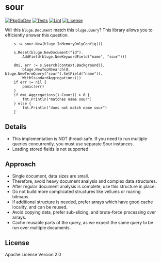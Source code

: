 # sour

[![PkgGoDev](https://pkg.go.dev/badge/github.com/blugelabs/sour)](https://pkg.go.dev/github.com/blugelabs/sour)
[![Tests](https://github.com/blugelabs/sour/workflows/Tests/badge.svg?branch=master&event=push)](https://github.com/blugelabs/sour/actions?query=workflow%3ATests+event%3Apush+branch%3Amaster)
[![Lint](https://github.com/blugelabs/sour/workflows/Lint/badge.svg?branch=master&event=push)](https://github.com/blugelabs/sour/actions?query=workflow%3ALint+event%3Apush+branch%3Amaster)
[![License](https://img.shields.io/badge/License-Apache%202.0-blue.svg)](https://opensource.org/licenses/Apache-2.0)

Will this `bluge.Document` match this `bluge.Query`?  This library allows you to efficiently answer this question.

```
	s := sour.New(bluge.InMemoryOnlyConfig())

	s.Reset(bluge.NewDocument("id").
		AddField(bluge.NewKeywordField("name", "sour")))

	dmi, err := s.Search(context.Background(),
		bluge.NewTopNSearch(0, bluge.NewTermQuery("sour").SetField("name")).
		WithStandardAggregations())
	if err != nil {
		panic(err)
	}
	if dmi.Aggregations().Count() > 0 {
		fmt.Println("matches name sour")
	} else {
		fmt.Println("does not match name sour")
	}
```

## Details

- This implementation is NOT thread-safe.  If you need to run multiple queries concurrently, you must use separate Sour instances.
- Loading stored fields is not supported

## Approach

- Single document, data sizes are small.
- Therefore, avoid heavy document analysis and complex data structures.
- After regular document analysis is complete, use this structure in place.
- Do not build more complicated structures like vellums or roaring bitmaps.
- If additional structure is needed, prefer arrays which have good cache locality, and can be reused.
- Avoid copying data, prefer sub-slicing, and brute-force processing over arrays.
- Cache reusable parts of the query, as we expect the same query to be run over multiple documents.

## License

Apache License Version 2.0